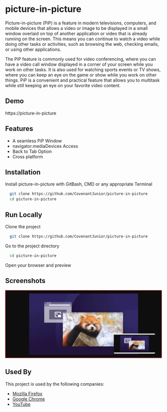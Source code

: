 
# picture-in-picture

Picture-in-picture (PiP) is a feature in modern televisions, computers, and mobile devices that allows a video or image to be displayed in a small window overlaid on top of another application or video that is already running on the screen. This means you can continue to watch a video while doing other tasks or activities, such as browsing the web, checking emails, or using other applications.

The PiP feature is commonly used for video conferencing, where you can have a video call window displayed in a corner of your screen while you work on other tasks. It is also used for watching sports events or TV shows, where you can keep an eye on the game or show while you work on other things. PiP is a convenient and practical feature that allows you to multitask while still keeping an eye on your favorite video content.


## Demo

https://picture-in-picture


## Features

- A seamless PiP Window
- navigator.mediaDevices Access
- Back to Tab Option
- Cross platform


## Installation

Install picture-in-picture with GitBash, CMD or any appropriate Terminal

```bash
  git clone https://github.com/CovenantJunior/picture-in-picture
  cd picture-in-picture
```
    
## Run Locally

Clone the project

```bash
  git clone https://github.com/CovenantJunior/picture-in-picture
```

Go to the project directory

```bash
  cd picture-in-picture
```

Open your browser and preview


## Screenshots

![App Screenshot](https://raw.githubusercontent.com/CovenantJunior/picture-in-picture/master/pip-screenshot.png)


## Used By

This project is used by the following companies:

- [Mozilla Firefox](https://www.mozilla.org/en-US/firefox/new/)
- [Google Chrome](https://www.google.com/chrome/)
- [YouTube](https://youtube.com/)

